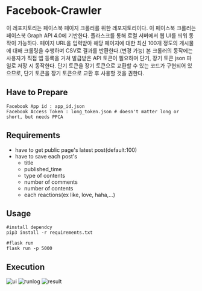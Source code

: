 # Facebook-Crawler
이 레포지토리는 페이스북 페이지 크롤러를 위한 레포지토리이다. 이 페이스북 크롤러는 페이스북 Graph API 4.0에 기반한다. 플라스크를 통해 로컬 서버에서 웹 UI를 띄워 동작이 가능하다. 페이지 URL을 입력받아 해당 페이지에 대한 최신 100개 정도의 게시물에 대해 크롤링을 수행하며 CSV로 결과를 반환한다.(변경 가능) 본 크롤러의 동작에는 사용자가 직접 앱 등록을 거쳐 발급받은 API 토큰이 필요하며 단기, 장기 토큰 json 파일로 저장 시 동작한다. 단기 토큰을 장기 토큰으로 교환할 수 있는 코드가 구현되어 있으므로, 단기 토큰을 장기 토큰으로 교환 후 사용할 것을 권한다. 

## Have to Prepare

    Facebook App id : app_id.json
    Facebook Access Token : long_token.json # doesn't matter long or short, but needs PPCA  

## Requirements

- have to get public page's latest post(default:100)
- have to save each post's 
    - title
    - published_time
    - type of contents
    - number of comments
    - number of contents
    - each reactions(ex like, love, haha,...)


## Usage
    #install dependcy
    pip3 install -r requirements.txt
    
    #flask run
    flask run -p 5000

## Execution
![ui](https://user-images.githubusercontent.com/57410044/104693306-c5a52e80-574c-11eb-96c3-e4155d5ac92d.png)
![runlog](https://user-images.githubusercontent.com/57410044/104693316-c938b580-574c-11eb-9eea-c6dfd036b76c.png)
![result](https://user-images.githubusercontent.com/57410044/104693330-cc33a600-574c-11eb-84db-68881a6c3361.png)

